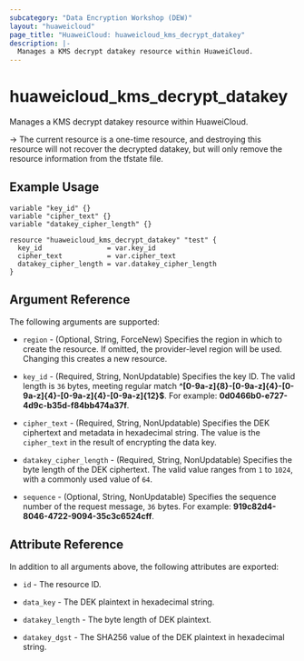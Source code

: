 ```yaml
---
subcategory: "Data Encryption Workshop (DEW)"
layout: "huaweicloud"
page_title: "HuaweiCloud: huaweicloud_kms_decrypt_datakey"
description: |-
  Manages a KMS decrypt datakey resource within HuaweiCloud.
---
```


# huaweicloud_kms_decrypt_datakey

Manages a KMS decrypt datakey resource within HuaweiCloud.

-> The current resource is a one-time resource, and destroying this resource will not recover the decrypted datakey,
but will only remove the resource information from the tfstate file.

## Example Usage

```hcl
variable "key_id" {}
variable "cipher_text" {}
variable "datakey_cipher_length" {}

resource "huaweicloud_kms_decrypt_datakey" "test" {
  key_id                = var.key_id
  cipher_text           = var.cipher_text
  datakey_cipher_length = var.datakey_cipher_length
}
```

## Argument Reference

The following arguments are supported:

* `region` - (Optional, String, ForceNew) Specifies the region in which to create the resource.
  If omitted, the provider-level region will be used.
  Changing this creates a new resource.

* `key_id` - (Required, String, NonUpdatable) Specifies the key ID.
  The valid length is `36` bytes, meeting regular match **^[0-9a-z]{8}-[0-9a-z]{4}-[0-9a-z]{4}-[0-9a-z]{4}-[0-9a-z]{12}$**.
  For example: **0d0466b0-e727-4d9c-b35d-f84bb474a37f**.

* `cipher_text` - (Required, String, NonUpdatable) Specifies the DEK ciphertext and metadata in hexadecimal string.
  The value is the `cipher_text` in the result of encrypting the data key.

* `datakey_cipher_length` - (Required, String, NonUpdatable) Specifies the byte length of the DEK ciphertext.
  The valid value ranges from `1` to `1024`, with a commonly used value of `64`.

* `sequence` - (Optional, String, NonUpdatable) Specifies the sequence number of the request message, `36` bytes.
  For example: **919c82d4-8046-4722-9094-35c3c6524cff**.

## Attribute Reference

In addition to all arguments above, the following attributes are exported:

* `id` - The resource ID.

* `data_key` - The DEK plaintext in hexadecimal string.

* `datakey_length` - The byte length of DEK plaintext.

* `datakey_dgst` - The SHA256 value of the DEK plaintext in hexadecimal string.
